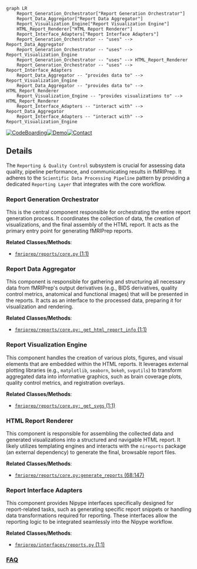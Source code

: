 ```mermaid
graph LR
    Report_Generation_Orchestrator["Report Generation Orchestrator"]
    Report_Data_Aggregator["Report Data Aggregator"]
    Report_Visualization_Engine["Report Visualization Engine"]
    HTML_Report_Renderer["HTML Report Renderer"]
    Report_Interface_Adapters["Report Interface Adapters"]
    Report_Generation_Orchestrator -- "uses" --> Report_Data_Aggregator
    Report_Generation_Orchestrator -- "uses" --> Report_Visualization_Engine
    Report_Generation_Orchestrator -- "uses" --> HTML_Report_Renderer
    Report_Generation_Orchestrator -- "uses" --> Report_Interface_Adapters
    Report_Data_Aggregator -- "provides data to" --> Report_Visualization_Engine
    Report_Data_Aggregator -- "provides data to" --> HTML_Report_Renderer
    Report_Visualization_Engine -- "provides visualizations to" --> HTML_Report_Renderer
    Report_Interface_Adapters -- "interact with" --> Report_Data_Aggregator
    Report_Interface_Adapters -- "interact with" --> Report_Visualization_Engine
```

[![CodeBoarding](https://img.shields.io/badge/Generated%20by-CodeBoarding-9cf?style=flat-square)](https://github.com/CodeBoarding/GeneratedOnBoardings)[![Demo](https://img.shields.io/badge/Try%20our-Demo-blue?style=flat-square)](https://www.codeboarding.org/demo)[![Contact](https://img.shields.io/badge/Contact%20us%20-%20contact@codeboarding.org-lightgrey?style=flat-square)](mailto:contact@codeboarding.org)

## Details

The `Reporting & Quality Control` subsystem is crucial for assessing data quality, pipeline performance, and communicating results in fMRIPrep. It adheres to the `Scientific Data Processing Pipeline` pattern by providing a dedicated `Reporting Layer` that integrates with the core workflow.

### Report Generation Orchestrator
This is the central component responsible for orchestrating the entire report generation process. It coordinates the collection of data, the creation of visualizations, and the final assembly of the HTML report. It acts as the primary entry point for generating fMRIPrep reports.


**Related Classes/Methods**:

- <a href="https://github.com/nipreps/fmriprep/blob/master/fmriprep/reports/core.py#L1-L1" target="_blank" rel="noopener noreferrer">`fmriprep/reports/core.py` (1:1)</a>


### Report Data Aggregator
This component is responsible for gathering and structuring all necessary data from fMRIPrep's output derivatives (e.g., BIDS derivatives, quality control metrics, anatomical and functional images) that will be presented in the reports. It acts as an interface to the processed data, preparing it for visualization and rendering.


**Related Classes/Methods**:

- <a href="https://github.com/nipreps/fmriprep/blob/master/fmriprep/reports/core.py#L1-L1" target="_blank" rel="noopener noreferrer">`fmriprep/reports/core.py:_get_html_report_info` (1:1)</a>


### Report Visualization Engine
This component handles the creation of various plots, figures, and visual elements that are embedded within the HTML reports. It leverages external plotting libraries (e.g., `matplotlib`, `seaborn`, `bokeh`, `svgutils`) to transform aggregated data into informative graphics, such as brain coverage plots, quality control metrics, and registration overlays.


**Related Classes/Methods**:

- <a href="https://github.com/nipreps/fmriprep/blob/master/fmriprep/reports/core.py#L1-L1" target="_blank" rel="noopener noreferrer">`fmriprep/reports/core.py:_get_svgs` (1:1)</a>


### HTML Report Renderer
This component is responsible for assembling the collected data and generated visualizations into a structured and navigable HTML report. It likely utilizes templating engines and interacts with the `nireports` package (an external dependency) to generate the final, browsable report files.


**Related Classes/Methods**:

- <a href="https://github.com/nipreps/fmriprep/blob/master/fmriprep/reports/core.py#L68-L147" target="_blank" rel="noopener noreferrer">`fmriprep/reports/core.py:generate_reports` (68:147)</a>


### Report Interface Adapters
This component provides Nipype interfaces specifically designed for report-related tasks, such as generating specific report snippets or handling data transformations required for reporting. These interfaces allow the reporting logic to be integrated seamlessly into the Nipype workflow.


**Related Classes/Methods**:

- <a href="https://github.com/nipreps/fmriprep/blob/master/fmriprep/interfaces/reports.py#L1-L1" target="_blank" rel="noopener noreferrer">`fmriprep/interfaces/reports.py` (1:1)</a>




### [FAQ](https://github.com/CodeBoarding/GeneratedOnBoardings/tree/main?tab=readme-ov-file#faq)